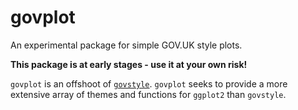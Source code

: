 # govplot
An experimental package for simple GOV.UK style plots.

**This package is at early stages - use it at your own risk!**

`govplot` is an offshoot of [`govstyle`](http://ukgovdatascience.github.io/govstyle/index.html). `govplot` seeks to provide a more extensive array of themes and functions for `ggplot2` than `govstyle`.

